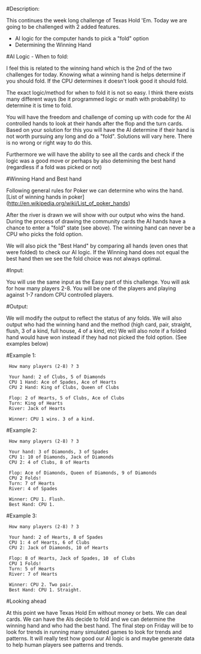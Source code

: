 #Description:

This continues the week long challenge of Texas Hold 'Em. Today we are going to be challenged with 2 added features.

* AI logic for the computer hands to pick a "fold" option
* Determining the Winning Hand

#AI Logic - When to fold:

I feel this is related to the winning hand which is the 2nd of the two challenges for today. Knowing what a winning hand is helps determine if you should fold. If the CPU determines it doesn't look good it should fold.

The exact logic/method for when to fold it is not so easy. I think there exists many different ways (be it programmed logic or math with probability) to determine it is time to fold.

You will have the freedom and challenge of coming up with code for the AI controlled hands to look at their hands after the flop and the turn cards. Based on your solution for this you will have the AI determine if their hand is not worth pursuing any long and do a "fold". Solutions will vary here. There is no wrong or right way to do this. 

Furthermore we will have the ability to see all the cards and check if the logic was a good move or perhaps by also detemining the best hand (regardless if a fold was picked or not)

#Winning Hand and Best hand

Following general rules for Poker we can determine who wins the hand. [List of winning hands in poker] (http://en.wikipedia.org/wiki/List_of_poker_hands)

After the river is drawn we will show with our output who wins the hand. During the process of drawing the community cards the AI hands have a chance to enter a "fold" state (see above). The winning hand can never be a CPU who picks the fold option.

We will also pick the "Best Hand" by comparing all hands (even ones that were folded) to check our AI logic. If the Winning hand does not equal the best hand then we see the fold choice was not always optimal.

#Input:

You will use the same input as the Easy part of this challenge. You will ask for how many players 2-8. You will be one of the players and playing against 1-7 random CPU controlled players.

#Output:

We will modify the output to reflect the status of any folds. We will also output who had the winning hand and the method (high card, pair, straight, flush, 3 of a kind, full house, 4 of a kind, etc) We will also note if a folded hand would have won instead if they had not picked the fold option. (See examples below)

#Example 1:

     How many players (2-8) ? 3

     Your hand: 2 of Clubs, 5 of Diamonds
     CPU 1 Hand: Ace of Spades, Ace of Hearts
     CPU 2 Hand: King of Clubs, Queen of Clubs

     Flop: 2 of Hearts, 5 of Clubs, Ace of Clubs
     Turn: King of Hearts
     River: Jack of Hearts

     Winner: CPU 1 wins. 3 of a kind.

#Example 2:

     How many players (2-8) ? 3

     Your hand: 3 of Diamonds, 3 of Spades
     CPU 1: 10 of Diamonds, Jack of Diamonds
     CPU 2: 4 of Clubs, 8 of Hearts

     Flop: Ace of Diamonds, Queen of Diamonds, 9 of Diamonds
     CPU 2 Folds!
     Turn: 7 of Hearts
     River: 4 of Spades

     Winner: CPU 1. Flush.
     Best Hand: CPU 1.

#Example 3: 

     How many players (2-8) ? 3

     Your hand: 2 of Hearts, 8 of Spades
     CPU 1: 4 of Hearts, 6 of Clubs
     CPU 2: Jack of Diamonds, 10 of Hearts

     Flop: 8 of Hearts, Jack of Spades, 10  of Clubs
     CPU 1 Folds!
     Turn: 5 of Hearts
     River: 7 of Hearts 

     Winner: CPU 2. Two pair.
     Best Hand: CPU 1. Straight.

#Looking ahead

At this point we have Texas Hold Em without money or bets. We can deal cards. We can have the AIs decide to fold and we can determine the winning hand and who had the best hand. The final step on Friday will be to look for trends in running many simulated games to look for trends and patterns. It will really test how good our AI logic is and maybe generate data to help human players see patterns and trends.
